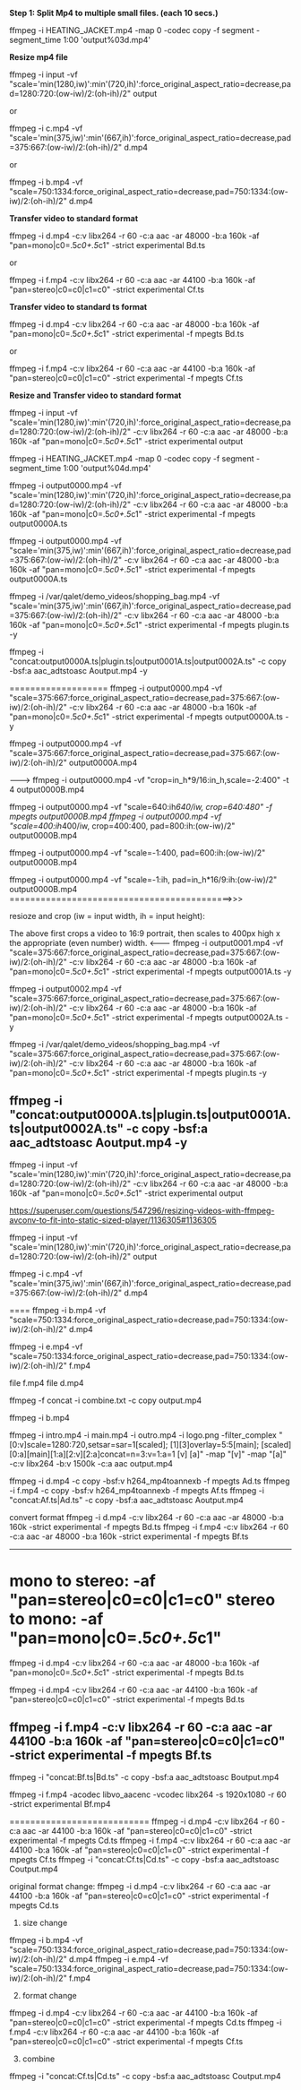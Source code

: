 
**Step 1: Split Mp4 to multiple small files. (each 10 secs.)**

ffmpeg -i HEATING_JACKET.mp4 -map 0 -codec copy -f segment -segment_time 1:00 'output%03d.mp4'

**Resize mp4 file**  

ffmpeg -i input -vf "scale='min(1280,iw)':min'(720,ih)':force_original_aspect_ratio=decrease,pad=1280:720:(ow-iw)/2:(oh-ih)/2" output

or 

ffmpeg -i c.mp4 -vf "scale='min(375,iw)':min'(667,ih)':force_original_aspect_ratio=decrease,pad=375:667:(ow-iw)/2:(oh-ih)/2" d.mp4

or 

ffmpeg -i b.mp4 -vf "scale=750:1334:force_original_aspect_ratio=decrease,pad=750:1334:(ow-iw)/2:(oh-ih)/2" d.mp4

**Transfer video to standard format** 

ffmpeg -i d.mp4 -c:v libx264 -r 60 -c:a aac -ar 48000 -b:a 160k -af "pan=mono|c0=.5*c0+.5*c1" -strict experimental Bd.ts

or 

ffmpeg -i f.mp4 -c:v libx264 -r 60 -c:a aac -ar 44100 -b:a 160k -af "pan=stereo|c0=c0|c1=c0"  -strict experimental  Cf.ts

**Transfer video to standard ts format** 

ffmpeg -i d.mp4 -c:v libx264 -r 60 -c:a aac -ar 48000 -b:a 160k -af "pan=mono|c0=.5*c0+.5*c1" -strict experimental -f mpegts Bd.ts

or 

ffmpeg -i f.mp4 -c:v libx264 -r 60 -c:a aac -ar 44100 -b:a 160k -af "pan=stereo|c0=c0|c1=c0"  -strict experimental -f mpegts Cf.ts

**Resize and Transfer video to standard format**

ffmpeg -i input -vf "scale='min(1280,iw)':min'(720,ih)':force_original_aspect_ratio=decrease,pad=1280:720:(ow-iw)/2:(oh-ih)/2" -c:v libx264 -r 60 -c:a aac -ar 48000 -b:a 160k -af "pan=mono|c0=.5*c0+.5*c1" -strict experimental output

ffmpeg -i HEATING_JACKET.mp4 -map 0 -codec copy -f segment -segment_time 1:00 'output%04d.mp4'

ffmpeg -i output0000.mp4 -vf "scale='min(1280,iw)':min'(720,ih)':force_original_aspect_ratio=decrease,pad=1280:720:(ow-iw)/2:(oh-ih)/2" -c:v libx264 -r 60 -c:a aac -ar 48000 -b:a 160k -af "pan=mono|c0=.5*c0+.5*c1" -strict experimental -f mpegts output0000A.ts

ffmpeg -i output0000.mp4 -vf "scale='min(375,iw)':min'(667,ih)':force_original_aspect_ratio=decrease,pad=375:667:(ow-iw)/2:(oh-ih)/2" -c:v libx264 -r 60 -c:a aac -ar 48000 -b:a 160k -af "pan=mono|c0=.5*c0+.5*c1" -strict experimental -f mpegts output0000A.ts


ffmpeg -i /var/qalet/demo_videos/shopping_bag.mp4 -vf "scale='min(375,iw)':min'(667,ih)':force_original_aspect_ratio=decrease,pad=375:667:(ow-iw)/2:(oh-ih)/2" -c:v libx264 -r 60 -c:a aac -ar 48000 -b:a 160k -af "pan=mono|c0=.5*c0+.5*c1" -strict experimental -f mpegts plugin.ts -y

ffmpeg -i "concat:output0000A.ts|plugin.ts|output0001A.ts|output0002A.ts" -c copy -bsf:a aac_adtstoasc Aoutput.mp4 -y


===================
ffmpeg -i output0000.mp4 -vf "scale=375:667:force_original_aspect_ratio=decrease,pad=375:667:(ow-iw)/2:(oh-ih)/2" -c:v libx264 -r 60 -c:a aac -ar 48000 -b:a 160k -af "pan=mono|c0=.5*c0+.5*c1" -strict experimental -f mpegts output0000A.ts -y

ffmpeg -i output0000.mp4 -vf "scale=375:667:force_original_aspect_ratio=decrease,pad=375:667:(ow-iw)/2:(oh-ih)/2" output0000A.mp4

--->
ffmpeg -i output0000.mp4 -vf "crop=in_h*9/16:in_h,scale=-2:400" -t 4 output0000B.mp4

ffmpeg -i output0000.mp4 -vf "scale=640:ih*640/iw, crop=640:480" -f mpegts output0000B.mp4
ffmpeg -i output0000.mp4 -vf "scale=400:ih*400/iw, crop=400:400, pad=800:ih:(ow-iw)/2" output0000B.mp4

ffmpeg -i output0000.mp4 -vf "scale=-1:400, pad=600:ih:(ow-iw)/2" output0000B.mp4

ffmpeg -i output0000.mp4 -vf "scale=-1:ih, pad=in_h*16/9:ih:(ow-iw)/2" output0000B.mp4
===========================================>>>

resioze and crop (iw = input width, ih = input height):

The above first crops a video to 16:9 portrait, then scales to 400px high x the appropriate (even number) width.
<---
ffmpeg -i output0001.mp4 -vf "scale=375:667:force_original_aspect_ratio=decrease,pad=375:667:(ow-iw)/2:(oh-ih)/2" -c:v libx264 -r 60 -c:a aac -ar 48000 -b:a 160k -af "pan=mono|c0=.5*c0+.5*c1" -strict experimental -f mpegts output0001A.ts -y

ffmpeg -i output0002.mp4 -vf "scale=375:667:force_original_aspect_ratio=decrease,pad=375:667:(ow-iw)/2:(oh-ih)/2" -c:v libx264 -r 60 -c:a aac -ar 48000 -b:a 160k -af "pan=mono|c0=.5*c0+.5*c1" -strict experimental -f mpegts output0002A.ts -y


ffmpeg -i /var/qalet/demo_videos/shopping_bag.mp4 -vf "scale=375:667:force_original_aspect_ratio=decrease,pad=375:667:(ow-iw)/2:(oh-ih)/2" -c:v libx264 -r 60 -c:a aac -ar 48000 -b:a 160k -af "pan=mono|c0=.5*c0+.5*c1" -strict experimental -f mpegts plugin.ts -y

ffmpeg -i "concat:output0000A.ts|plugin.ts|output0001A.ts|output0002A.ts" -c copy -bsf:a aac_adtstoasc Aoutput.mp4 -y
-------------------

ffmpeg -i input -vf "scale='min(1280,iw)':min'(720,ih)':force_original_aspect_ratio=decrease,pad=1280:720:(ow-iw)/2:(oh-ih)/2" -c:v libx264 -r 60 -c:a aac -ar 48000 -b:a 160k -af "pan=mono|c0=.5*c0+.5*c1" -strict experimental output

https://superuser.com/questions/547296/resizing-videos-with-ffmpeg-avconv-to-fit-into-static-sized-player/1136305#1136305

ffmpeg -i input -vf "scale='min(1280,iw)':min'(720,ih)':force_original_aspect_ratio=decrease,pad=1280:720:(ow-iw)/2:(oh-ih)/2" output

ffmpeg -i c.mp4 -vf "scale='min(375,iw)':min'(667,ih)':force_original_aspect_ratio=decrease,pad=375:667:(ow-iw)/2:(oh-ih)/2" d.mp4

====
ffmpeg -i b.mp4 -vf "scale=750:1334:force_original_aspect_ratio=decrease,pad=750:1334:(ow-iw)/2:(oh-ih)/2" d.mp4

ffmpeg -i e.mp4 -vf "scale=750:1334:force_original_aspect_ratio=decrease,pad=750:1334:(ow-iw)/2:(oh-ih)/2" f.mp4


file f.mp4
file d.mp4

ffmpeg -f concat -i combine.txt -c copy output.mp4

ffmpeg -i b.mp4

ffmpeg -i intro.mp4 -i main.mp4 -i outro.mp4 -i logo.png 
-filter_complex "[0:v]scale=1280:720,setsar=sar=1[scaled]; 
[1][3]overlay=5:5[main]; [scaled][0:a][main][1:a][2:v][2:a]concat=n=3:v=1:a=1 [v] [a]" 
-map "[v]" -map "[a]" -c:v libx264 -b:v 1500k -c:a aac output.mp4

ffmpeg -i d.mp4 -c copy -bsf:v h264_mp4toannexb -f mpegts Ad.ts
ffmpeg -i f.mp4 -c copy -bsf:v h264_mp4toannexb -f mpegts Af.ts
ffmpeg -i "concat:Af.ts|Ad.ts" -c copy -bsf:a aac_adtstoasc Aoutput.mp4

convert format
ffmpeg -i d.mp4 -c:v libx264 -r 60 -c:a aac -ar 48000 -b:a 160k -strict experimental -f mpegts Bd.ts
ffmpeg -i f.mp4 -c:v libx264 -r 60 -c:a aac -ar 48000 -b:a 160k -strict experimental -f mpegts Bf.ts


----------------
mono to stereo: -af "pan=stereo|c0=c0|c1=c0"
stereo to mono: -af "pan=mono|c0=.5*c0+.5*c1"
======
ffmpeg -i d.mp4 -c:v libx264 -r 60 -c:a aac -ar 48000 -b:a 160k -af "pan=mono|c0=.5*c0+.5*c1" -strict experimental -f mpegts Bd.ts

ffmpeg -i d.mp4 -c:v libx264 -r 60 -c:a aac -ar 44100 -b:a 160k -af "pan=stereo|c0=c0|c1=c0" -strict experimental -f mpegts Bd.ts

ffmpeg -i f.mp4 -c:v libx264 -r 60 -c:a aac -ar 44100 -b:a 160k -af "pan=stereo|c0=c0|c1=c0" -strict experimental -f mpegts Bf.ts
----------------

ffmpeg -i "concat:Bf.ts|Bd.ts" -c copy -bsf:a aac_adtstoasc Boutput.mp4

ffmpeg -i f.mp4 -acodec libvo_aacenc -vcodec libx264 -s 1920x1080 -r 60 -strict experimental Bf.mp4

===========================
ffmpeg -i d.mp4 -c:v libx264 -r 60 -c:a aac -ar 44100 -b:a 160k -af "pan=stereo|c0=c0|c1=c0" -strict experimental -f mpegts Cd.ts
ffmpeg -i f.mp4 -c:v libx264 -r 60 -c:a aac -ar 44100 -b:a 160k -af "pan=stereo|c0=c0|c1=c0"  -strict experimental -f mpegts Cf.ts
ffmpeg -i "concat:Cf.ts|Cd.ts" -c copy -bsf:a aac_adtstoasc Coutput.mp4

original format change:
ffmpeg -i d.mp4 -c:v libx264 -r 60 -c:a aac -ar 44100 -b:a 160k -af "pan=stereo|c0=c0|c1=c0" -strict experimental -f mpegts Cd.ts

1. size change

ffmpeg -i b.mp4 -vf "scale=750:1334:force_original_aspect_ratio=decrease,pad=750:1334:(ow-iw)/2:(oh-ih)/2" d.mp4
ffmpeg -i e.mp4 -vf "scale=750:1334:force_original_aspect_ratio=decrease,pad=750:1334:(ow-iw)/2:(oh-ih)/2" f.mp4

2.  format change

ffmpeg -i d.mp4 -c:v libx264 -r 60 -c:a aac -ar 44100 -b:a 160k -af "pan=stereo|c0=c0|c1=c0" -strict experimental -f mpegts Cd.ts
ffmpeg -i f.mp4 -c:v libx264 -r 60 -c:a aac -ar 44100 -b:a 160k -af "pan=stereo|c0=c0|c1=c0"  -strict experimental -f mpegts Cf.ts

3. combine

ffmpeg -i "concat:Cf.ts|Cd.ts" -c copy -bsf:a aac_adtstoasc Coutput.mp4

